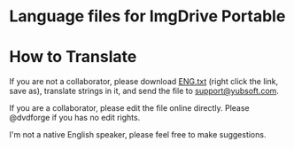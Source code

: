 # Language files for ImgDrive Portable

# How to Translate
If you are not a collaborator, please download [ENG.txt](https://raw.githubusercontent.com/dvdforge/imgdrive_translations/master/portable_lang/ENG.txt) (right click the link, save as), translate strings in it, and send the file to support@yubsoft.com.

If you are a collaborator, please edit the file online directly. Please @dvdforge if you has no edit rights.

I'm not a native English speaker, please feel free to make suggestions.

